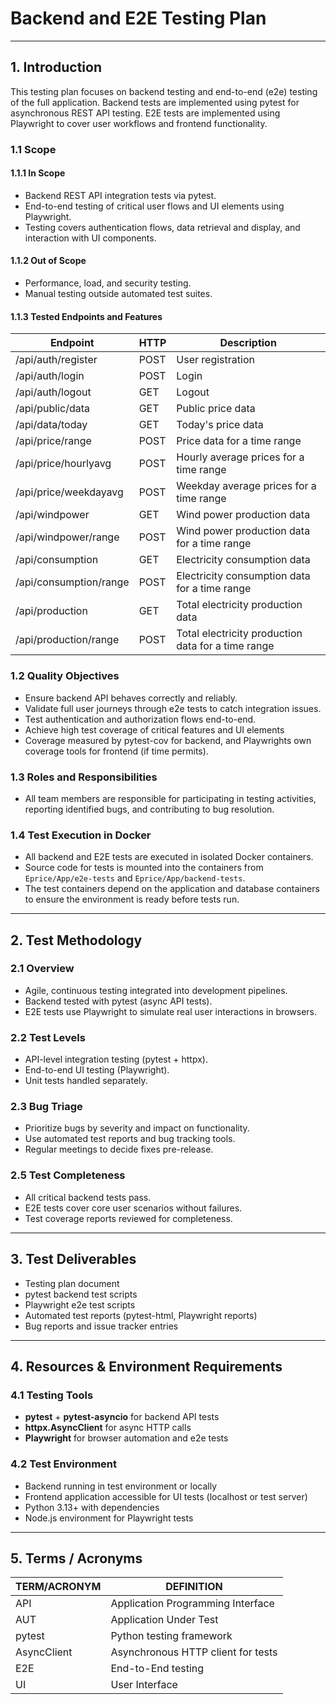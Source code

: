 # Backend and E2E Testing Plan

---

## 1. Introduction  
This testing plan focuses on backend testing and end-to-end (e2e) testing of the full application. Backend tests are implemented using pytest for asynchronous REST API testing. E2E tests are implemented using Playwright to cover user workflows and frontend functionality.

### 1.1 Scope

#### 1.1.1 In Scope  
- Backend REST API integration tests via pytest.  
- End-to-end testing of critical user flows and UI elements using Playwright.  
- Testing covers authentication flows, data retrieval and display, and interaction with UI components.

#### 1.1.2 Out of Scope  
- Performance, load, and security testing.  
- Manual testing outside automated test suites.

#### 1.1.3 Tested Endpoints and Features

| Endpoint                 | HTTP | Description                                 |
|--------------------------|------|---------------------------------------------|
| /api/auth/register       | POST | User registration                           |
| /api/auth/login          | POST | Login                                      |
| /api/auth/logout         | GET  | Logout                                     |
| /api/public/data         | GET  | Public price data                           |
| /api/data/today          | GET  | Today's price data                          |
| /api/price/range         | POST | Price data for a time range                 |
| /api/price/hourlyavg     | POST | Hourly average prices for a time range      |
| /api/price/weekdayavg    | POST | Weekday average prices for a time range     |
| /api/windpower           | GET  | Wind power production data                  |
| /api/windpower/range     | POST | Wind power production data for a time range |
| /api/consumption         | GET  | Electricity consumption data                |
| /api/consumption/range   | POST | Electricity consumption data for a time range|
| /api/production          | GET  | Total electricity production data           |
| /api/production/range    | POST | Total electricity production data for a time range|

### 1.2 Quality Objectives  
- Ensure backend API behaves correctly and reliably.  
- Validate full user journeys through e2e tests to catch integration issues.  
- Test authentication and authorization flows end-to-end.  
- Achieve high test coverage of critical features and UI elements
- Coverage measured by pytest-cov for backend, and Playwrights own coverage tools for frontend (if time permits).

### 1.3 Roles and Responsibilities  
- All team members are responsible for participating in testing activities, reporting identified bugs, and contributing to bug resolution.

### 1.4 Test Execution in Docker

- All backend and E2E tests are executed in isolated Docker containers.
- Source code for tests is mounted into the containers from `Eprice/App/e2e-tests` and `Eprice/App/backend-tests`.
- The test containers depend on the application and database containers to ensure the environment is ready before tests run.

---

## 2. Test Methodology  

### 2.1 Overview  
- Agile, continuous testing integrated into development pipelines.  
- Backend tested with pytest (async API tests).  
- E2E tests use Playwright to simulate real user interactions in browsers.

### 2.2 Test Levels  
- API-level integration testing (pytest + httpx).  
- End-to-end UI testing (Playwright).  
- Unit tests handled separately.

### 2.3 Bug Triage  
- Prioritize bugs by severity and impact on functionality.  
- Use automated test reports and bug tracking tools.  
- Regular meetings to decide fixes pre-release.

### 2.5 Test Completeness  
- All critical backend tests pass.  
- E2E tests cover core user scenarios without failures.  
- Test coverage reports reviewed for completeness.

---

## 3. Test Deliverables  

- Testing plan document  
- pytest backend test scripts  
- Playwright e2e test scripts  
- Automated test reports (pytest-html, Playwright reports)  
- Bug reports and issue tracker entries

---

## 4. Resources & Environment Requirements  

### 4.1 Testing Tools  
- **pytest** + **pytest-asyncio** for backend API tests  
- **httpx.AsyncClient** for async HTTP calls  
- **Playwright** for browser automation and e2e tests  

### 4.2 Test Environment  
- Backend running in test environment or locally  
- Frontend application accessible for UI tests (localhost or test server)  
- Python 3.13+ with dependencies  
- Node.js environment for Playwright tests

---

## 5. Terms / Acronyms

| TERM/ACRONYM | DEFINITION                           |
|--------------|------------------------------------|
| API          | Application Programming Interface  |
| AUT          | Application Under Test             |
| pytest       | Python testing framework           |
| AsyncClient  | Asynchronous HTTP client for tests |
| E2E          | End-to-End testing                 |
| UI           | User Interface                    |
